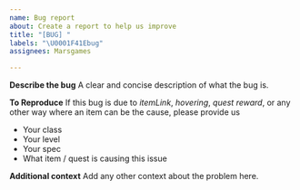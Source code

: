 ```yaml
---
name: Bug report
about: Create a report to help us improve
title: "[BUG] "
labels: "\U0001F41Ebug"
assignees: Marsgames

---
```


**Describe the bug**
A clear and concise description of what the bug is.

**To Reproduce**
If this bug is due to *itemLink*, *hovering*, *quest reward*, or any other way where an item can be the cause, please provide us
- Your class
- Your level
- Your spec
- What item / quest is causing this issue

**Additional context**
Add any other context about the problem here.
